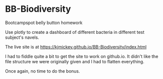 # BB-Biodiversity
 Bootcampspot belly button homework


Use plotly to create a dashboard of different bacteria in different test subject's navels.

The live site is at https://kjmickey.github.io/BB-Biodiversity/index.html

I had to fiddle quite a bit to get the site to work on github.io.  It didn't like the file structure we were originally given and I had to flatten everything.  

Once again, no time to do the bonus.  

